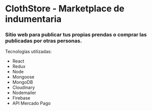 # ClothStore - Marketplace de indumentaria

### Sitio web para publicar tus propias prendas o comprar las publicadas por otras personas.

Tecnologías utilizadas:
- React
- Redux
- Node
- Mongoose
- MongoDB
- Cloudinary
- Nodemailer
- Firebase
- API Mercado Pago

